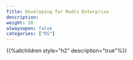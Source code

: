 ```yaml
---
Title: Developing for Redis Enterprise
description: 
weight: 50
alwaysopen: false
categories: ["RS"]
---
```

{{%allchildren style="h2" description="true"%}}